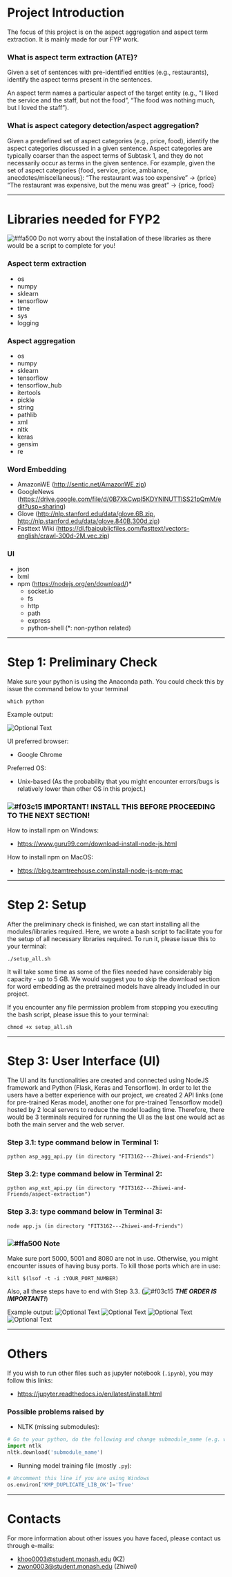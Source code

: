 # Project Introduction
The focus of this project is on the aspect aggregation and aspect term extraction. It is mainly made for our FYP work.

### What is aspect term extraction (ATE)?
Given a set of sentences with pre-identified entities (e.g., restaurants), identify the aspect terms present in the sentences.

An aspect term names a particular aspect of the target entity (e.g., "I liked the service and the staff, but not the food”, “The food was nothing much, but I loved the staff”).

### What is aspect category detection/aspect aggregation?
Given a predefined set of aspect categories (e.g., price, food), identify the aspect categories discussed in a given sentence. Aspect categories are typically coarser than the aspect terms of Subtask 1, and they do not necessarily occur as terms in the given sentence. For example, given the set of aspect categories {food, service, price, ambiance, anecdotes/miscellaneous}:
“The restaurant was too expensive”  → {price}
“The restaurant was expensive, but the menu was great” → {price, food}

***

# Libraries needed for FYP2
![#ffa500](https://placehold.it/15/ffa500/000000?text=+) Do not worry about the installation of these libraries as there would be a script to complete for you!

### Aspect term extraction
  - os
  - numpy
  - sklearn
  - tensorflow
  - time
  - sys
  - logging

### Aspect aggregation
  - os
  - numpy
  - sklearn
  - tensorflow
  - tensorflow_hub
  - itertools
  - pickle
  - string
  - pathlib
  - xml
  - nltk
  - keras
  - gensim
  - re

### Word Embedding
  - AmazonWE (http://sentic.net/AmazonWE.zip)
  - GoogleNews (https://drive.google.com/file/d/0B7XkCwpI5KDYNlNUTTlSS21pQmM/edit?usp=sharing)
  - Glove (http://nlp.stanford.edu/data/glove.6B.zip, http://nlp.stanford.edu/data/glove.840B.300d.zip)
  - Fasttext Wiki (https://dl.fbaipublicfiles.com/fasttext/vectors-english/crawl-300d-2M.vec.zip)

### UI
  - json
  - lxml
  - npm (https://nodejs.org/en/download/)*
    - socket.io
    - fs
    - http
    - path
    - express
    - python-shell
(*: non-python related)

*** 

# Step 1: Preliminary Check
Make sure your python is using the Anaconda path. You could check this by issue the command below to your terminal

```
which python
```

Example output:

![Optional Text](./images/check_python_path.png)

UI preferred browser:
- Google Chrome

Preferred OS:
- Unix-based (As the probability that you might encounter errors/bugs is relatively lower than other OS in this project.)

### ![#f03c15](https://placehold.it/15/f03c15/000000?text=+) IMPORTANT! INSTALL THIS BEFORE PROCEEDING TO THE NEXT SECTION!
How to install npm on Windows:
- https://www.guru99.com/download-install-node-js.html

How to install npm on MacOS:
- https://blog.teamtreehouse.com/install-node-js-npm-mac

***

# Step 2: Setup
After the preliminary check is finished, we can start installing all the modules/libraries required. 
Here, we wrote a bash script to facilitate you for the setup of all necessary libraries required. To run it, please issue this to your terminal:

```
./setup_all.sh
```

It will take some time as some of the files needed have considerably big capacity - up to 5 GB. We would suggest you to skip the download section for word embedding as the pretrained models have already included in our project.

If you encounter any file permission problem from stopping you executing the bash script, please issue this to your terminal:

```
chmod +x setup_all.sh
```

***

# Step 3: User Interface (UI)
The UI and its functionalities are created and connected using NodeJS framework and Python (Flask, Keras and Tensorflow). 
In order to let the users have a better experience with our project, we created 2 API links (one for pre-trained Keras model, another one for pre-trained Tensorflow model) hosted by 2 local servers to reduce the model loading time.
Therefore, there would be 3 terminals required for running the UI as the last one would act as both the main server and the web server.

### Step 3.1: type command below in Terminal 1:
```
python asp_agg_api.py (in directory "FIT3162---Zhiwei-and-Friends")
```

### Step 3.2: type command below in Terminal 2:
```
python asp_ext_api.py (in directory "FIT3162---Zhiwei-and-Friends/aspect-extraction")
```

### Step 3.3: type command below in Terminal 3:
```
node app.js (in directory "FIT3162---Zhiwei-and-Friends")
```

### ![#ffa500](https://placehold.it/15/ffa500/000000?text=+) Note
Make sure port 5000, 5001 and 8080 are not in use. Otherwise, you might encounter issues of having busy ports. To kill those ports which are in use:

```
kill $(lsof -t -i :YOUR_PORT_NUMBER)
```

Also, all these steps have to end with Step 3.3. (![#f03c15](https://placehold.it/15/f03c15/000000?text=+) ***THE ORDER IS IMPORTANT!***)

Example output:
![Optional Text](./images/ui_example1.png)
![Optional Text](./images/ui_example2.png)
![Optional Text](./images/ui_example3.png)
![Optional Text](./images/ui_example4.png)

***

# Others
If you wish to run other files such as jupyter notebook (`.ipynb`), you may follow this links:
- https://jupyter.readthedocs.io/en/latest/install.html 

### Possible problems raised by 
- NLTK (missing submodules):
``` python
# Go to your python, do the following and change submodule_name (e.g. wordnet, stopwords...)
import ntlk
nltk.download('submodule_name')
```

- Running model training file (mostly `.py`):
```python
# Uncomment this line if you are using Windows
os.environ['KMP_DUPLICATE_LIB_OK']='True'
```

***
# Contacts
For more information about other issues you have faced, please contact us through e-mails:
- khoo0003@student.monash.edu (KZ)
- zwon0003@student.monash.edu (Zhiwei)
